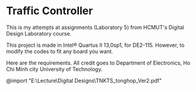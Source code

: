# Traffic Controller
This is my attempts at assignments (Laboratory 5) from HCMUT's Digital Design Laboratory course. 


This project is made in Intel® Quartus II 13,0sp1, for DE2-115. However, to modify the codes to fit any board you want.

Here are the requirements. All credit goes to Department of Electronics, Ho Chi Minh city University of Technology.

@import "E:\Lecture\Digital Designs\TNKTS_tonghop_Ver2.pdf" 


